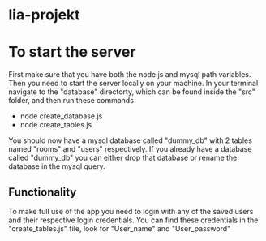 # lia-projekt

# To start the server

First make sure that you have both the node.js and mysql path variables.
Then you need to start the server locally on your machine.
In your terminal navigate to the "database" directorty, which can be found inside the "src" folder, and then run these commands
 - node create_database.js
 - node create_tables.js

You should now have a mysql database called "dummy_db" with 2 tables named "rooms" and "users" respectively.
If you already have a database called "dummy_db" you can either drop that database or rename the database in the mysql query.


## Functionality

To make full use of the app you need to login with any of the saved users and their respective login credentials.
You can find these credentials in the "create_tables.js" file, look for "User_name" and "User_password"


